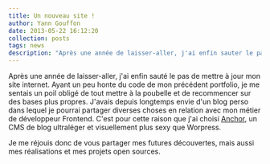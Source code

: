 ```yaml
---
title: Un nouveau site !
author: Yann Gouffon
date: 2013-05-22 16:12:20
collection: posts
tags: news
description: "Après une année de laisser-aller, j'ai enfin sauter le pas de mettre à jour mon site internet."
---
```


Après une année de laisser-aller, j'ai enfin sauté le pas de mettre à jour mon site internet. Ayant un peu honte du code de mon précédent portfolio, je me sentais un poil obligé de tout mettre à la poubelle et de recommencer sur des bases plus propres. J'avais depuis longtemps envie d'un blog perso dans lequel je pourrai partager diverses choses en relation avec mon métier de développeur Frontend. C'est pour cette raison que j'ai choisi [Anchor](http://anchorcms.com/), un CMS de blog ultraléger et visuellement plus sexy que Worpress.

Je me réjouis donc de vous partager mes futures découvertes, mais aussi mes réalisations et mes projets open sources.
